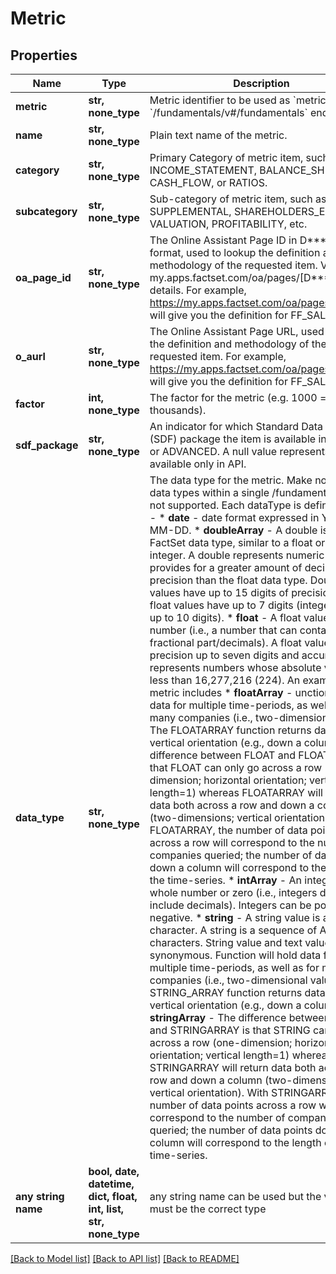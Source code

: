 # Metric


## Properties
Name | Type | Description | Notes
------------ | ------------- | ------------- | -------------
**metric** | **str, none_type** | Metric identifier to be used as &#x60;metrics&#x60; input in &#x60;/fundamentals/v#/fundamentals&#x60; endpoint. | [optional] 
**name** | **str, none_type** | Plain text name of the metric. | [optional] 
**category** | **str, none_type** | Primary Category of metric item, such as, INCOME_STATEMENT, BALANCE_SHEET, CASH_FLOW, or RATIOS. | [optional] 
**subcategory** | **str, none_type** | Sub-category of metric item, such as ASSETS, SUPPLEMENTAL, SHAREHOLDERS_EQUITY, VALUATION, PROFITABILITY, etc. | [optional] 
**oa_page_id** | **str, none_type** | The Online Assistant Page ID in D***** format, used to lookup the definition and methodology of the requested item. Visit my.apps.factset.com/oa/pages/[D*****] for details. For example, https://my.apps.factset.com/oa/pages/D10585 will give you the definition for FF_SALES. | [optional] 
**o_aurl** | **str, none_type** | The Online Assistant Page URL, used to lookup the definition and methodology of the requested item. For example, https://my.apps.factset.com/oa/pages/D10585 will give you the definition for FF_SALES. | [optional] 
**factor** | **int, none_type** | The factor for the metric (e.g. 1000 &#x3D; thousands). | [optional] 
**sdf_package** | **str, none_type** | An indicator for which Standard Data Feed (SDF) package the item is available in - BASIC or ADVANCED. A null value represents items available only in API. | [optional] 
**data_type** | **str, none_type** | The data type for the metric. Make note, mixing data types within a single /fundamentals API is not supported. Each dataType is defined below -   * **date** - date format expressed in YYYY-MM-DD.   * **doubleArray** - A double is a FactSet data type, similar to a float or an integer. A double represents numeric data but provides for a greater amount of decimal precision than the float data type. Double values have up to 15 digits of precision, while float values have up to 7 digits (integers have up to 10 digits).   * **float** - A float value is a real number (i.e., a number that can contain a fractional part/decimals). A float value has a precision up to seven digits and accurately represents numbers whose absolute value is less than 16,277,216 (224). An example metric includes   * **floatArray** - unction will hold data for multiple time-periods, as well as for many companies (i.e., two-dimensional value). The FLOATARRAY function returns data using a vertical orientation (e.g., down a column). The difference between FLOAT and FLOATARRAY is that FLOAT can only go across a row (one-dimension; horizontal orientation; vertical length&#x3D;1) whereas FLOATARRAY will return data both across a row and down a column (two-dimensions; vertical orientation). With FLOATARRAY, the number of data points across a row will correspond to the number of companies queried; the number of data points down a column will correspond to the length of the time-series.   * **intArray** - An integer is a whole number or zero (i.e., integers do not include decimals). Integers can be positive or negative.   * **string** - A string value is an ASCII character. A string is a sequence of ASCII characters. String value and text value are synonymous. Function will hold data for multiple time-periods, as well as for many companies (i.e., two-dimensional value). The STRING_ARRAY function returns data using a vertical orientation (e.g., down a column)   * **stringArray** - The difference between STRING and STRINGARRAY is that STRING can only go across a row (one-dimension; horizontal orientation; vertical length&#x3D;1) whereas STRINGARRAY will return data both across a row and down a column (two-dimensions; vertical orientation). With STRINGARRAY, the number of data points across a row will correspond to the number of companies queried; the number of data points down a column will correspond to the length of the time-series.  | [optional] 
**any string name** | **bool, date, datetime, dict, float, int, list, str, none_type** | any string name can be used but the value must be the correct type | [optional]

[[Back to Model list]](../README.md#documentation-for-models) [[Back to API list]](../README.md#documentation-for-api-endpoints) [[Back to README]](../README.md)


